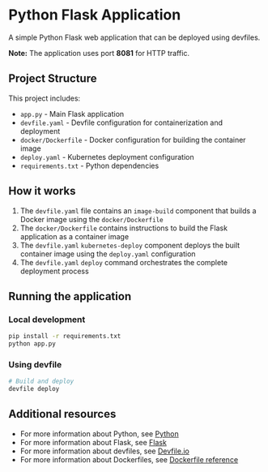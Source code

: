 # Python Flask Application

A simple Python Flask web application that can be deployed using devfiles.

**Note:** The application uses port **8081** for HTTP traffic.

## Project Structure

This project includes:

- `app.py` - Main Flask application
- `devfile.yaml` - Devfile configuration for containerization and deployment
- `docker/Dockerfile` - Docker configuration for building the container image
- `deploy.yaml` - Kubernetes deployment configuration
- `requirements.txt` - Python dependencies

## How it works

1. The `devfile.yaml` file contains an `image-build` component that builds a Docker image using the `docker/Dockerfile`
2. The `docker/Dockerfile` contains instructions to build the Flask application as a container image
3. The `devfile.yaml` `kubernetes-deploy` component deploys the built container image using the `deploy.yaml` configuration
4. The `devfile.yaml` `deploy` command orchestrates the complete deployment process

## Running the application

### Local development
```bash
pip install -r requirements.txt
python app.py
```

### Using devfile
```bash
# Build and deploy
devfile deploy
```

## Additional resources
* For more information about Python, see [Python](https://www.python.org/)
* For more information about Flask, see [Flask](https://flask.palletsprojects.com/)
* For more information about devfiles, see [Devfile.io](https://devfile.io/)
* For more information about Dockerfiles, see [Dockerfile reference](https://docs.docker.com/engine/reference/builder/)